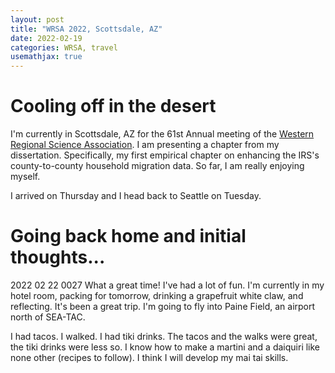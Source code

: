 ```yaml
---
layout: post
title: "WRSA 2022, Scottsdale, AZ"
date: 2022-02-19
categories: WRSA, travel
usemathjax: true
---
```


# Cooling off in the desert
I'm currently in Scottsdale, AZ for the 61st Annual meeting of the [Western Regional Science Association](https://www.wrsaonline.org/newsite/). I am presenting a chapter from my dissertation. Specifically, my first empirical chapter on enhancing the IRS's county-to-county household migration data. So far, I am really enjoying myself. 

I arrived on Thursday and I head back to Seattle on Tuesday. 

# Going back home and initial thoughts...
2022 02 22 0027
What a great time! I've had a lot of fun. I'm currently in my hotel room, packing for tomorrow, drinking a grapefruit white claw, and reflecting. It's been a great trip. I'm going to fly into Paine Field, an airport north of SEA-TAC. 

I had tacos. I walked. I had tiki drinks. The tacos and the walks were great, the tiki drinks were less so. I know how to make a martini and a daiquiri like none other (recipes to follow). I think I will develop my mai tai skills. 
